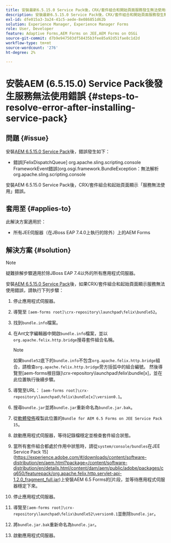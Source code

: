 ```yaml
---
title: 安裝最新6.5.15.0 Service Pack後，CRX/套件組合和開始頁面服務發生無法使用的錯誤
description: 安裝最新6.5.15.0 Service Pack後，CRX/套件組合和開始頁面服務發生無法使用的錯誤
exl-id: dfe015a3-3a24-41c5-aede-8e086851d62b
solution: Experience Manager, Experience Manager Forms
role: User, Developer
feature: Adaptive Forms,AEM Forms on JEE,AEM Forms on OSGi
source-git-commit: d7b9e947503df58435b3fee85a92d51fae8c1d2d
workflow-type: tm+mt
source-wordcount: '276'
ht-degree: 2%

---
```


# 安裝AEM (6.5.15.0) Service Pack後發生服務無法使用錯誤 {#steps-to-resolve-error-after-installing-service-pack}

## 問題 {#issue}

安裝[AEM 6.5.15.0 Service Pack](https://experience.adobe.com/#/downloads/content/software-distribution/en/aem.html?package=/content/software-distribution/en/details.html/content/dam/aem/public/adobe/packages/cq650/servicepack/aem-service-pkg-6.5.15.0.zip)後，錯誤發生如下：
* 錯誤[FelixDispatchQueue] org.apache.sling.scripting.console FrameworkEvent錯誤(org.osgi.framework.BundleException：無法解析org.apache.sling.scripting.console

安裝AEM 6.5.15.0 Service Pack後，CRX/套件組合和起始頁面顯示「服務無法使用」錯誤。

## 套用至 {#applies-to}

此解決方案適用於：
* 所有JEE伺服器（在JBoss EAP 7.4.0上執行的除外）上的AEM Forms

## 解決方案 {#solution}

>[!NOTE]
>
>疑難排解步驟適用於除JBoss EAP 7.4以外的所有應用程式伺服器。

安裝[AEM 6.5.15.0 Service Pack](https://experience.adobe.com/#/downloads/content/software-distribution/en/aem.html?package=/content/software-distribution/en/details.html/content/dam/aem/public/adobe/packages/cq650/servicepack/aem-service-pkg-6.5.15.0.zip)後，如果CRX/套件組合和起始頁面顯示服務無法使用錯誤，請執行下列步驟：

1. 停止應用程式伺服器。
1. 導覽至 `[aem-forms root]\crx-repository\launchpad\felix\bundle52`。
1. 找到`bundle.info`檔案。
1. 在Ant文字編輯器中開啟`bundle.info`檔案，並以`org.apache.felix.http.bridge`搜尋套件組合名稱。

   >[!NOTE]
   >
   >如果`bundle52`底下的`bundle.info`不包含`org.apache.felix.http.bridge`組合，請檢查`org.apache.felix.http.bridge`旁方括弧中的組合編號。 然後導覽至[aem-forms根目錄]\crx-repository\launchpad\felix\bundle[x]，並在此位置執行後續步驟。

1. 導覽至URL： `[aem-forms root]\crx-repository\launchpad\felix\bundle[x]\version0.1`。
1. 搜尋`bundle.jar`並將`bundle.jar`重新命名為`bundle.jar.bak`。
1. 從[軟體發佈](https://experience.adobe.com/#/downloads/content/software-distribution/en/aem.html?package=/content/software-distribution/en/details.html/content/dam/aem/public/adobe/packages/cq650/featurepack/bundle.jar)複製此位置的`Bundle for AEM 6.5 Forms on JEE Service Pack 15`。
1. 啟動應用程式伺服器，等待記錄檔穩定並檢查套件組合狀態。
1. 當所有套件組合都處於作用中狀態時，請從`system/console/bundles`在JEE Service Pack 15](https://experience.adobe.com/#/downloads/content/software-distribution/en/aem.html?package=/content/software-distribution/en/details.html/content/dam/aem/public/adobe/packages/cq650/featurepack/org.apache.felix.http.servlet-api-1.2.0_fragment_full.jar)上安裝AEM 6.5 Forms的[片段，並等待應用程式伺服器穩定下來。
1. 停止應用程式伺服器。
1. 導覽至`[aem-forms root]\crx-repository\launchpad\felix\bundle52\version0.1`並刪除`bundle.jar`。
1. 將`bundle.jar.bak`重新命名為`bundle.jar`。
1. 啟動應用程式伺服器。

